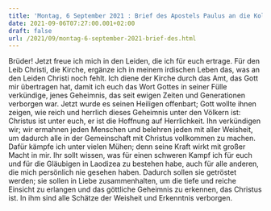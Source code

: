 ```yaml
---
title: 'Montag, 6 September 2021 : Brief des Apostels Paulus an die Kolosser 1,24-29.2,1-3.'
date: 2021-09-06T07:27:00.001+02:00
draft: false
url: /2021/09/montag-6-september-2021-brief-des.html
---
```


Brüder! Jetzt freue ich mich in den Leiden, die ich für euch ertrage. Für den Leib Christi, die Kirche, ergänze ich in meinem irdischen Leben das, was an den Leiden Christi noch fehlt. Ich diene der Kirche durch das Amt, das Gott mir übertragen hat, damit ich euch das Wort Gottes in seiner Fülle verkündige, jenes Geheimnis, das seit ewigen Zeiten und Generationen verborgen war. Jetzt wurde es seinen Heiligen offenbart; Gott wollte ihnen zeigen, wie reich und herrlich dieses Geheimnis unter den Völkern ist: Christus ist unter euch, er ist die Hoffnung auf Herrlichkeit. Ihn verkündigen wir; wir ermahnen jeden Menschen und belehren jeden mit aller Weisheit, um dadurch alle in der Gemeinschaft mit Christus vollkommen zu machen. Dafür kämpfe ich unter vielen Mühen; denn seine Kraft wirkt mit großer Macht in mir. Ihr sollt wissen, was für einen schweren Kampf ich für euch und für die Gläubigen in Laodizea zu bestehen habe, auch für alle anderen, die mich persönlich nie gesehen haben. Dadurch sollen sie getröstet werden; sie sollen in Liebe zusammenhalten, um die tiefe und reiche Einsicht zu erlangen und das göttliche Geheimnis zu erkennen, das Christus ist. In ihm sind alle Schätze der Weisheit und Erkenntnis verborgen.